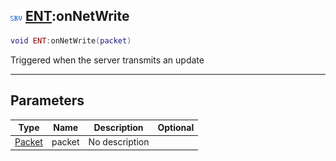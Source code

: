 ## ![server](../../.gitbook/assets/server.png) [ENT](https://iaswiki.rawr.dev/readme/ent):onNetWrite

```lua
void ENT:onNetWrite(packet)
```

Triggered when the server transmits an update

------
## Parameters

| Type   | Name | Description | Optional |
| ------ | ---- | ----------- | -------: |
| [Packet](https://iaswiki.rawr.dev/readme/packet) | packet | No description |  |

